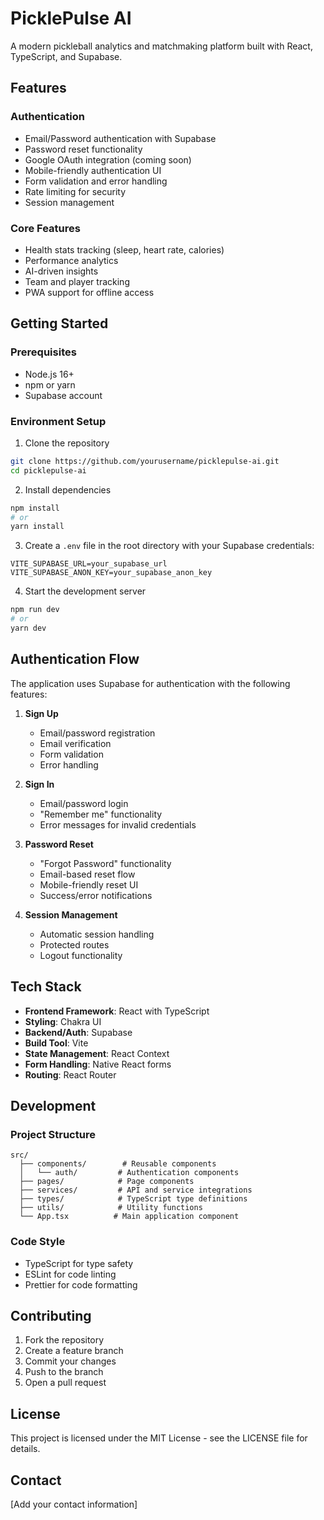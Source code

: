 # PicklePulse AI

A modern pickleball analytics and matchmaking platform built with React, TypeScript, and Supabase.

## Features

### Authentication
- Email/Password authentication with Supabase
- Password reset functionality
- Google OAuth integration (coming soon)
- Mobile-friendly authentication UI
- Form validation and error handling
- Rate limiting for security
- Session management

### Core Features
- Health stats tracking (sleep, heart rate, calories)
- Performance analytics
- AI-driven insights
- Team and player tracking
- PWA support for offline access

## Getting Started

### Prerequisites
- Node.js 16+
- npm or yarn
- Supabase account

### Environment Setup
1. Clone the repository
```bash
git clone https://github.com/yourusername/picklepulse-ai.git
cd picklepulse-ai
```

2. Install dependencies
```bash
npm install
# or
yarn install
```

3. Create a `.env` file in the root directory with your Supabase credentials:
```env
VITE_SUPABASE_URL=your_supabase_url
VITE_SUPABASE_ANON_KEY=your_supabase_anon_key
```

4. Start the development server
```bash
npm run dev
# or
yarn dev
```

## Authentication Flow

The application uses Supabase for authentication with the following features:

1. **Sign Up**
   - Email/password registration
   - Email verification
   - Form validation
   - Error handling

2. **Sign In**
   - Email/password login
   - "Remember me" functionality
   - Error messages for invalid credentials

3. **Password Reset**
   - "Forgot Password" functionality
   - Email-based reset flow
   - Mobile-friendly reset UI
   - Success/error notifications

4. **Session Management**
   - Automatic session handling
   - Protected routes
   - Logout functionality

## Tech Stack

- **Frontend Framework**: React with TypeScript
- **Styling**: Chakra UI
- **Backend/Auth**: Supabase
- **Build Tool**: Vite
- **State Management**: React Context
- **Form Handling**: Native React forms
- **Routing**: React Router

## Development

### Project Structure
```
src/
  ├── components/        # Reusable components
  │   └── auth/         # Authentication components
  ├── pages/            # Page components
  ├── services/         # API and service integrations
  ├── types/            # TypeScript type definitions
  ├── utils/            # Utility functions
  └── App.tsx          # Main application component
```

### Code Style
- TypeScript for type safety
- ESLint for code linting
- Prettier for code formatting

## Contributing

1. Fork the repository
2. Create a feature branch
3. Commit your changes
4. Push to the branch
5. Open a pull request

## License

This project is licensed under the MIT License - see the LICENSE file for details.

## Contact

[Add your contact information]

